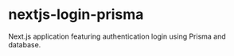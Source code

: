 # nextjs-login-prisma
Next.js application featuring authentication login using Prisma and database.
